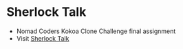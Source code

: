 # Sherlock Talk

- Nomad Coders Kokoa Clone Challenge final assignment
- Visit [Sherlock Talk](https://kec0130.github.io/kokoa-challenge-final/)
